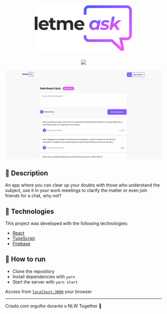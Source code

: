 <h1 align="center"><img src="./src/assets/images/logo.svg"/></h1>

<p align="center">
  <img src="https://img.shields.io/badge/license-MIT-835AFD"/>
</p>

![demo](./src/assets/images/demo.svg)

## 📑 Description

An app where you can clear up your doubts with those who understand the subject, use it in your work meetings to clarify the matter or even join friends for a chat, why not?

## 🧰 Technologies

This project was developed with the following technologies:

- [React](https://reactjs.org/)
- [TypeScript](https://www.typescriptlang.org/)
- [Firebase](https://firebase.google.com/)

## 🧪 How to run

- Clone the repository
- Install dependencies with `yarn`
- Start the server with `yarn start`

Access from [`localhost:3000`](http://localhost:3000) your browser

---

Criado com orgulho durante o NLW Together 🚀
